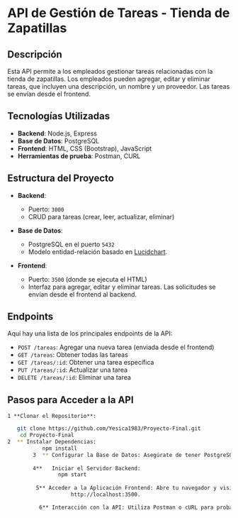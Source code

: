 

# API de Gestión de Tareas - Tienda de Zapatillas

## Descripción

Esta API permite a los empleados gestionar tareas relacionadas con la tienda de zapatillas. Los empleados pueden agregar, editar y eliminar tareas, 
que incluyen una descripción, un nombre y un proveedor. Las tareas se envían desde el frontend.

## Tecnologías Utilizadas

- **Backend**: Node.js, Express
- **Base de Datos**: PostgreSQL
- **Frontend**: HTML, CSS (Bootstrap), JavaScript
- **Herramientas de prueba**: Postman, CURL

## Estructura del Proyecto

- **Backend**: 
  - Puerto: `3000`
  - CRUD para tareas (crear, leer, actualizar, eliminar)
  
- **Base de Datos**: 
  - PostgreSQL en el puerto `5432`
  - Modelo entidad-relación basado en [Lucidchart](https://lucid.app/documents#/documents?folder_id=starred).

- **Frontend**:
  - Puerto: `3500` (donde se ejecuta el HTML)
  - Interfaz para agregar, editar y eliminar tareas. Las solicitudes se envían desde el frontend al backend.

## Endpoints

Aquí hay una lista de los principales endpoints de la API:

- `POST /tareas`: Agregar una nueva tarea (enviada desde el frontend)
- `GET /tareas`: Obtener todas las tareas
- `GET /tareas/:id`: Obtener una tarea específica
- `PUT /tareas/:id`: Actualizar una tarea
- `DELETE /tareas/:id`: Eliminar una tarea

## Pasos para Acceder a la API

    1 **Clonar el Repositorio**:
   ```bash
      git clone https://github.com/Yesica1983/Proyecto-Final.git
       cd Proyecto-Final
2  ** Instalar Dependencias:
              npm install
           3  ** Configurar la Base de Datos: Asegúrate de tener PostgreSQL corriendo y configurado según el modelo de datos.
            
           4**   Iniciar el Servidor Backend:
                   npm start
             
            5** Acceder a la Aplicación Frontend: Abre tu navegador y visita   
                       http://localhost:3500.

             6** Interacción con la API: Utiliza Postman o cURL para probar los endpoints de la API.
